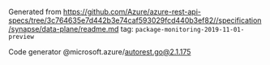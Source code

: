 Generated from https://github.com/Azure/azure-rest-api-specs/tree/3c764635e7d442b3e74caf593029fcd440b3ef82//specification/synapse/data-plane/readme.md tag: `package-monitoring-2019-11-01-preview`

Code generator @microsoft.azure/autorest.go@2.1.175


